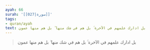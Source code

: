```yaml
---
ayah: 66
surah: '[[027|سورة]]'
tags:
- quran/ayah
text: بل ادارك علمهم في الآخرة ۚ بل هم في شك منها ۖ بل هم منها عمون
---
```

> بل ادارك علمهم في الآخرة ۚ بل هم في شك منها ۖ بل هم منها عمون
